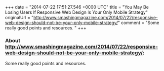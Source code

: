 +++
date = "2014-07-22 17:51:27.546 +0000 UTC"
title = "You May Be Losing Users If Responsive Web Design Is Your Only Mobile Strategy"
originalUrl = "http://www.smashingmagazine.com/2014/07/22/responsive-web-design-should-not-be-your-only-mobile-strategy/"
comment = "Some really good points and resources. "
+++

### About http://www.smashingmagazine.com/2014/07/22/responsive-web-design-should-not-be-your-only-mobile-strategy/:

Some really good points and resources. 
